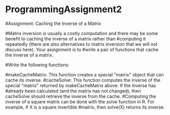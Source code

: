 # ProgrammingAssignment2
#Assignment: Caching the Inverse of a Matrix

#Matrix inversion is usually a costly computation and there may be some benefit to caching the inverse of a matrix rather than #computing it repeatedly (there are also alternatives to matrix inversion that we will not discuss here). Your assignment is to #write a pair of functions that cache the inverse of a matrix.

#Write the following functions:

#makeCacheMatrix: This function creates a special "matrix" object that can cache its inverse.
#cacheSolve: This function computes the inverse of the special "matrix" returned by makeCacheMatrix above. If the inverse has #already been calculated (and the matrix has not changed), then cacheSolve should retrieve the inverse from the cache.
#Computing the inverse of a square matrix can be done with the solve function in R. For example, if X is a square invertible #matrix, then solve(X) returns its inverse.
